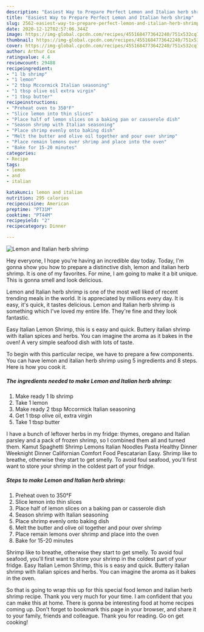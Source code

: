 ```yaml
---
description: "Easiest Way to Prepare Perfect Lemon and Italian herb shrimp"
title: "Easiest Way to Prepare Perfect Lemon and Italian herb shrimp"
slug: 2562-easiest-way-to-prepare-perfect-lemon-and-italian-herb-shrimp
date: 2020-12-12T02:57:06.344Z
image: https://img-global.cpcdn.com/recipes/4551684773642240/751x532cq70/lemon-and-italian-herb-shrimp-recipe-main-photo.jpg
thumbnail: https://img-global.cpcdn.com/recipes/4551684773642240/751x532cq70/lemon-and-italian-herb-shrimp-recipe-main-photo.jpg
cover: https://img-global.cpcdn.com/recipes/4551684773642240/751x532cq70/lemon-and-italian-herb-shrimp-recipe-main-photo.jpg
author: Arthur Cox
ratingvalue: 4.4
reviewcount: 29488
recipeingredient:
- "1 lb shrimp"
- "1 lemon"
- "2 tbsp Mccormick Italian seasoning"
- "1 tbsp olive oil extra virgin"
- "1 tbsp butter"
recipeinstructions:
- "Preheat oven to 350°F"
- "Slice lemon into thin slices"
- "Place half of lemon slices on a baking pan or casserole dish"
- "Season shrimp with Italian seasoning"
- "Place shrimp evenly onto baking dish"
- "Melt the butter and olive oil together and pour over shrimp"
- "Place remain lemons over shrimp and place into the oven"
- "Bake for 15-20 minutes"
categories:
- Recipe
tags:
- lemon
- and
- italian

katakunci: lemon and italian 
nutrition: 295 calories
recipecuisine: American
preptime: "PT31M"
cooktime: "PT44M"
recipeyield: "2"
recipecategory: Dinner

---
```



![Lemon and Italian herb shrimp](https://img-global.cpcdn.com/recipes/4551684773642240/751x532cq70/lemon-and-italian-herb-shrimp-recipe-main-photo.jpg)

Hey everyone, I hope you're having an incredible day today. Today, I'm gonna show you how to prepare a distinctive dish, lemon and italian herb shrimp. It is one of my favorites. For mine, I am going to make it a bit unique. This is gonna smell and look delicious.

Lemon and Italian herb shrimp is one of the most well liked of recent trending meals in the world. It is appreciated by millions every day. It is easy, it's quick, it tastes delicious. Lemon and Italian herb shrimp is something which I've loved my entire life. They're fine and they look fantastic.

Easy Italian Lemon Shrimp, this is s easy and quick. Buttery italian shrimp with italian spices and herbs. You can imagine the aroma as it bakes in the oven! A very simple seafood dish with lots of taste.


To begin with this particular recipe, we have to prepare a few components. You can have lemon and italian herb shrimp using 5 ingredients and 8 steps. Here is how you cook it.

<!--inarticleads1-->

##### The ingredients needed to make Lemon and Italian herb shrimp:

1. Make ready 1 lb shrimp
1. Take 1 lemon
1. Make ready 2 tbsp Mccormick Italian seasoning
1. Get 1 tbsp olive oil, extra virgin
1. Take 1 tbsp butter


I have a bunch of leftover herbs in my fridge: thymes, oregano and Italian parsley and a pack of frozen shrimp, so I combined them all and turned them. Kamut Spaghetti Shrimp Lemons Italian Noodles Pasta Healthy Dinner Weeknight Dinner Californian Comfort Food Pescatarian Easy. Shrimp like to breathe, otherwise they start to get smelly. To avoid foul seafood, you&#39;ll first want to store your shrimp in the coldest part of your fridge. 

<!--inarticleads2-->

##### Steps to make Lemon and Italian herb shrimp:

1. Preheat oven to 350°F
1. Slice lemon into thin slices
1. Place half of lemon slices on a baking pan or casserole dish
1. Season shrimp with Italian seasoning
1. Place shrimp evenly onto baking dish
1. Melt the butter and olive oil together and pour over shrimp
1. Place remain lemons over shrimp and place into the oven
1. Bake for 15-20 minutes


Shrimp like to breathe, otherwise they start to get smelly. To avoid foul seafood, you&#39;ll first want to store your shrimp in the coldest part of your fridge. Easy Italian Lemon Shrimp, this is s easy and quick. Buttery italian shrimp with italian spices and herbs. You can imagine the aroma as it bakes in the oven. 

So that is going to wrap this up for this special food lemon and italian herb shrimp recipe. Thank you very much for your time. I am confident that you can make this at home. There is gonna be interesting food at home recipes coming up. Don't forget to bookmark this page in your browser, and share it to your family, friends and colleague. Thank you for reading. Go on get cooking!
